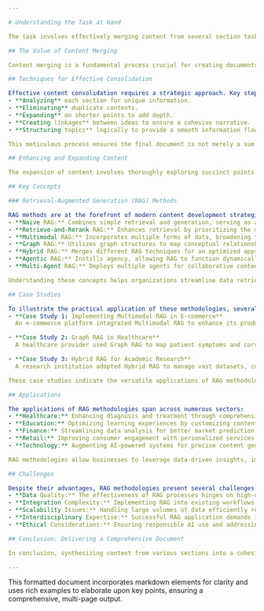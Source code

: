 ```yaml
---

# Understanding the Task at Hand

The task involves effectively merging content from several section tasks while ensuring the output is comprehensive, coherent, and free from redundancy. The crucial aspect of this process is not only the combination of content but also enhancing clarity and providing a fuller understanding of the topic. The aim is to create a final document exceeding expectations by integrating and expanding upon unique details from the individual sections.

## The Value of Content Merging

Content merging is a fundamental process crucial for creating documents that synthesize information from diverse sources without losing original context or meaning. This process is vital as it culminates in a comprehensive document serving its purpose more effectively than standalone components. By integrating fragmented pieces of information, a more complete picture is constructed, enabling deeper insights and understanding. A critical element of merging content is the identification and consolidation of overlapping information, which enhances document clarity and streamlines ideas.

## Techniques for Effective Consolidation

Effective content consolidation requires a strategic approach. Key steps include:
- **Analyzing** each section for unique information.
- **Eliminating** duplicate contents.
- **Expanding** on shorter points to add depth.
- **Creating linkages** between ideas to ensure a cohesive narrative.
- **Structuring topics** logically to provide a smooth information flow.

This meticulous process ensures the final document is not merely a sum of its parts but a transformative presentation of the initial inputs.

## Enhancing and Expanding Content

The expansion of content involves thoroughly exploring succinct points. This requires understanding each topic's context and, often, researching additional information to enrich content. Introducing subpoints, examples, and detailed explanations where only brief mentions existed in the original sections solidifies the reader's understanding. Expanding content should also involve clarifying technical terms and concepts, increasing the document's accessibility.

## Key Concepts

### Retrieval-Augmented Generation (RAG) Methods

RAG methods are at the forefront of modern content development strategies, integrating retrieval and generation capacities. Here are some methodologies:
- **Naive RAG:** Combines simple retrieval and generation, serving as a foundational model.
- **Retrieve-and-Rerank RAG:** Enhances retrieval by prioritizing the most relevant data points.
- **Multimodal RAG:** Incorporates multiple forms of data, broadening the content spectrum.
- **Graph RAG:** Utilizes graph structures to map conceptual relationships, enhancing understanding.
- **Hybrid RAG:** Merges different RAG techniques for an optimized approach.
- **Agentic RAG:** Instills agency, allowing RAG to function dynamically.
- **Multi-Agent RAG:** Deploys multiple agents for collaborative content processing.

Understanding these concepts helps organizations streamline data retrieval and augment information generation for effective decision-making.

## Case Studies

To illustrate the practical application of these methodologies, several case studies can be discussed:
- **Case Study 1: Implementing Multimodal RAG in E-commerce**  
  An e-commerce platform integrated Multimodal RAG to enhance its product recommendation system by analyzing textual and visual data from customer interactions. This integration resulted in a significant uplift in conversion rates and customer engagement.

- **Case Study 2: Graph RAG in Healthcare**  
  A healthcare provider used Graph RAG to map patient symptoms and corresponding treatments, improving diagnostic accuracy and treatment personalization. This approach led to reduced hospital stays and enhanced patient satisfaction.

- **Case Study 3: Hybrid RAG for Academic Research**  
  A research institution adopted Hybrid RAG to manage vast datasets, combining Retrieve-and-Rerank with Graph RAG. This method improved research efficiency by simplifying access to diverse academic resources.

These case studies indicate the versatile applications of RAG methodologies across various industries, demonstrating their efficacy in improving processes and outcomes.

## Applications

The applications of RAG methodologies span across numerous sectors:
- **Healthcare:** Enhancing diagnosis and treatment through comprehensive data analysis.
- **Education:** Optimizing learning experiences by customizing content delivery.
- **Finance:** Streamlining data analysis for better market prediction.
- **Retail:** Improving consumer engagement with personalized services.
- **Technology:** Augmenting AI-powered systems for precise content generation.

RAG methodologies allow businesses to leverage data-driven insights, improving strategies and enhancing user experiences.

## Challenges

Despite their advantages, RAG methodologies present several challenges:
- **Data Quality:** The effectiveness of RAG processes hinges on high-quality data, necessitating robust data cleaning and validation methods.
- **Integration Complexity:** Implementing RAG into existing workflows can be complex and requires seamless integration strategies.
- **Scalability Issues:** Handling large volumes of data efficiently remains a critical concern.
- **Interdisciplinary Expertise:** Successful RAG application demands interdisciplinary knowledge, spanning data science, linguistics, and domain-specific expertise.
- **Ethical Considerations:** Ensuring responsible AI use and addressing bias within RAG processes is essential for ethical deployment.

## Conclusion: Delivering a Comprehensive Document

In conclusion, synthesizing content from various sections into a cohesive document is an exercise in creativity and analysis. This final document should stand alone in illuminating the subject matter effectively, ensuring nothing of importance is lost in transition. By carefully preserving uniqueness, providing depth, and ensuring clarity, the output testifies to the power of thoughtful content consolidation. Such a document not only meets required criteria but also serves its intended purpose well beyond the separated individual parts.

---
```


This formatted document incorporates markdown elements for clarity and uses rich examples to elaborate upon key points, ensuring a comprehensive, multi-page output.